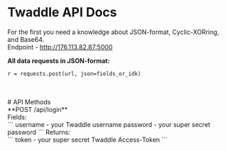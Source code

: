# Twaddle API Docs
For the first you need a knowledge about JSON-format, Cyclic-XORring, and Base64.<br>
Endpoint - http://176.113.82.87:5000

**All data requests in JSON-format:**<br>
```import requests
r = requests.post(url, json=fields_or_idk)
```
<br>
<br>
# API Methods
<br>
**POST /api/login**
<br>
Fields:<br>
```
username - your Twaddle username
password - your super secret password
```
Returns:<br>
```
token - your super secret Twaddle Access-Token
```
